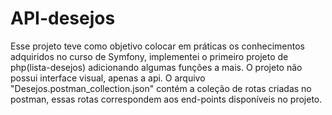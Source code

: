 # API-desejos
Esse projeto teve como objetivo colocar em práticas os conhecimentos adquiridos no curso de Symfony, implementei o primeiro projeto de php(lista-desejos) adicionando algumas funções a mais. O projeto não possui interface visual, apenas a api.
O arquivo "Desejos.postman_collection.json" contém a coleção de rotas criadas no postman, essas rotas correspondem aos end-points disponíveis no projeto.
